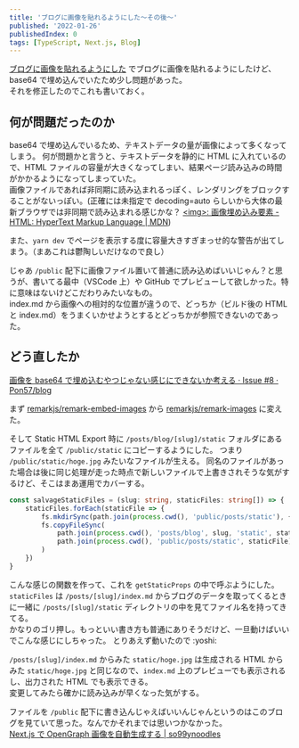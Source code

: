 ```yaml
---
title: 'ブログに画像を貼れるようにした〜その後〜'
published: '2022-01-26'
publishedIndex: 0
tags: [TypeScript, Next.js, Blog]
---
```


[ブログに画像を貼れるようにした](/posts/add-images-to-my-blog) でブログに画像を貼れるようにしたけど、base64 で埋め込んでいたため少し問題があった。  
それを修正したのでこれも書いておく。

## 何が問題だったのか

base64 で埋め込んでいるため、テキストデータの量が画像によって多くなってしまう。
何が問題かと言うと、テキストデータを静的に HTML に入れているので、HTML ファイルの容量が大きくなってしまい、結果ページ読み込みの時間がかかるようになってしまっていた。  
画像ファイルであれば非同期に読み込まれるっぽく、レンダリングをブロックすることがないっぽい。(正確には未指定で decoding=auto らしいから大体の最新ブラウザでは非同期で読み込まれる感じかな？ [\<img\>: 画像埋め込み要素 - HTML: HyperText Markup Language | MDN](https://developer.mozilla.org/ja/docs/Web/HTML/Element/img#attr-decoding))

また、`yarn dev` でページを表示する度に容量大きすぎまっせ的な警告が出てしまう。（まあこれは鬱陶しいだけなので良し）

じゃあ `/public` 配下に画像ファイル置いて普通に読み込めばいいじゃん？と思うが、書いてる最中（VSCode 上）や GitHub でプレビューして欲しかった。特に意味はないけどこだわりみたいなもの。  
index.md から画像への相対的な位置が違うので、どっちか（ビルド後の HTML と index.md）をうまくいかせようとするとどっちかが参照できないのであった。

## どう直したか

[画像を base64 で埋め込むやつじゃない感じにできないか考える · Issue #8 · Pon57/blog](https://github.com/Pon57/blog/issues/8)

まず [remarkjs/remark-embed-images](https://github.com/remarkjs/remark-embed-images) から [remarkjs/remark-images](https://github.com/remarkjs/remark-images) に変えた。

そして Static HTML Export 時に `/posts/blog/[slug]/static` フォルダにあるファイルを全て `/public/static` にコピーするようにした。
つまり `/public/static/hoge.jpg` みたいなファイルが生える。
同名のファイルがあった場合は後に同じ処理が走った時点で新しいファイルで上書きされそうな気がするけど、そこはまあ運用でカバーする。

```ts
const salvageStaticFiles = (slug: string, staticFiles: string[]) => {
    staticFiles.forEach(staticFile => {
        fs.mkdirSync(path.join(process.cwd(), 'public/posts/static'), { recursive: true })
        fs.copyFileSync(
            path.join(process.cwd(), 'posts/blog', slug, 'static', staticFile),
            path.join(process.cwd(), 'public/posts/static', staticFile),
        )
    })
}
```

こんな感じの関数を作って、これを `getStaticProps` の中で呼ぶようにした。  
`staticFiles` は `/posts/[slug]/index.md` からブログのデータを取ってくるときに一緒に `/posts/[slug]/static` ディレクトリの中を見てファイル名を持ってきてる。  
かなりのゴリ押し。もっといい書き方も普通にありそうだけど、一旦動けばいいでこんな感じにしちゃった。
とりあえず動いたので :yoshi:

`/posts/[slug]/index.md` からみた `static/hoge.jpg` は生成される HTML からみた `static/hoge.jpg` と同じなので、`index.md` 上のプレビューでも表示されるし、出力された HTML でも表示できる。  
変更してみたら確かに読み込みが早くなった気がする。

ファイルを `/public` 配下に書き込んじゃえばいいんじゃんというのはこのブログを見ていて思った。なんでかそれまでは思いつかなかった。  
[Next.js で OpenGraph 画像を自動生成する | so99ynoodles](https://so99ynoodles.com/blog/nextjs-create-og-image-automatically)
